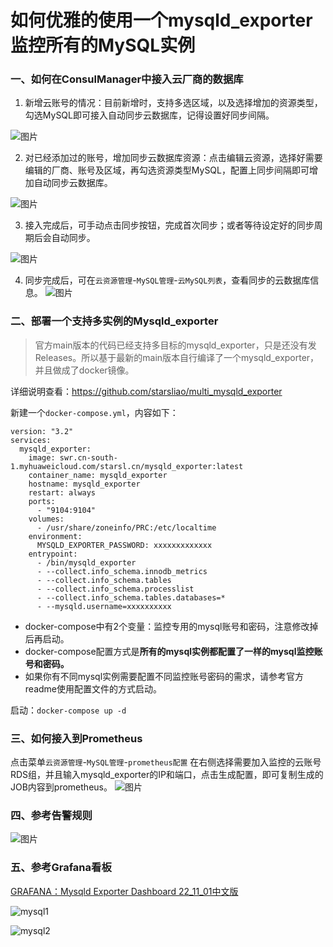# 如何优雅的使用一个mysqld_exporter监控所有的MySQL实例
### 一、如何在ConsulManager中接入云厂商的数据库
1. 新增云账号的情况：目前新增时，支持多选区域，以及选择增加的资源类型，勾选MySQL即可接入自动同步云数据库，记得设置好同步间隔。

![图片](https://user-images.githubusercontent.com/3349611/199262165-3582e051-a924-4043-bc05-96643b17caca.png)

2. 对已经添加过的账号，增加同步云数据库资源：点击编辑云资源，选择好需要编辑的厂商、账号及区域，再勾选资源类型MySQL，配置上同步间隔即可增加自动同步云数据库。

![图片](https://user-images.githubusercontent.com/3349611/199264858-f2a325bf-fad2-4850-bc39-76e9271d883e.png)

3. 接入完成后，可手动点击同步按钮，完成首次同步；或者等待设定好的同步周期后会自动同步。

![图片](https://user-images.githubusercontent.com/3349611/199267039-a010ce6f-3e04-4e54-8e44-6bde7ff5a000.png)

4. 同步完成后，可在`云资源管理`-`MySQL管理`-`云MySQL列表`，查看同步的云数据库信息。
![图片](https://user-images.githubusercontent.com/3349611/199276321-f8523931-b56d-43ca-84bd-def33f70b8eb.png)


### 二、部署一个支持多实例的Mysqld_exporter

> 官方main版本的代码已经支持多目标的mysqld_exporter，只是还没有发Releases。所以基于最新的main版本自行编译了一个mysqld_exporter，并且做成了docker镜像。

详细说明查看：https://github.com/starsliao/multi_mysqld_exporter

新建一个`docker-compose.yml`，内容如下：

```
version: "3.2"
services:
  mysqld_exporter:
    image: swr.cn-south-1.myhuaweicloud.com/starsl.cn/mysqld_exporter:latest
    container_name: mysqld_exporter
    hostname: mysqld_exporter
    restart: always
    ports:
      - "9104:9104"
    volumes:
      - /usr/share/zoneinfo/PRC:/etc/localtime
    environment:
      MYSQLD_EXPORTER_PASSWORD: xxxxxxxxxxxxx
    entrypoint:
      - /bin/mysqld_exporter
      - --collect.info_schema.innodb_metrics
      - --collect.info_schema.tables
      - --collect.info_schema.processlist
      - --collect.info_schema.tables.databases=*
      - --mysqld.username=xxxxxxxxxx
```

- docker-compose中有2个变量：监控专用的mysql账号和密码，注意修改掉后再启动。
- docker-compose配置方式是**所有的mysql实例都配置了一样的mysql监控账号和密码。**
- 如果你有不同mysql实例需要配置不同监控账号密码的需求，请参考官方readme使用配置文件的方式启动。

启动：`docker-compose up -d`

### 三、如何接入到Prometheus
点击菜单`云资源管理`-`MySQL管理`-`prometheus配置`
在右侧选择需要加入监控的云账号RDS组，并且输入mysqld_exporter的IP和端口，点击生成配置，即可复制生成的JOB内容到prometheus。
![图片](https://user-images.githubusercontent.com/3349611/199271393-6a7083dc-e861-4ce1-b4da-4ef99aa72868.png)


### 四、参考告警规则
![图片](https://user-images.githubusercontent.com/3349611/199274588-85f39fa1-8401-41f5-b0eb-4059a5e45007.png)

### 五、参考Grafana看板
[GRAFANA：Mysqld Exporter Dashboard 22_11_01中文版](https://grafana.com/grafana/dashboards/17320)

![mysql1](https://user-images.githubusercontent.com/3349611/199293017-ecd09b7d-4731-44f0-9cc8-eefdd59550a1.png)

![mysql2](https://user-images.githubusercontent.com/3349611/199293035-dd6a911c-838d-4f01-93d3-14bda375ee64.png)
